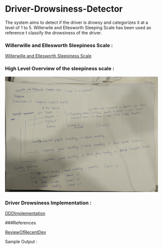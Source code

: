 # Driver-Drowsiness-Detector
The system aims to detect if the driver is drowsy and categorizes it at a level of 1 to 5. Willerwile and Ellesworth Sleeping Scale has been used as reference t classify the drowsiness of the driver.

### Willerwille and Ellesworth Sleepiness Scale : 

[Willerwille and Ellesworth Sleepiness Scale](https://www.sciencedirect.com/science/article/abs/pii/0001457594900191)

### High Level Overview of the sleepiness scale : 

![DDD_Plan](DriverDrowsinessDetectionPlan.JPG)

### Driver Drowsiness Implementation : 

[DDDImplementation](DriverDrowsinessDetectionImplementationPlan.pptx)


###References

[ReviewOfRecentDev](A_Review_of_Recent_Developments_in_Driver_Drowsine.pdf)


Sample Output : 






